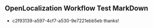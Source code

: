 ## OpenLocalization Workflow Test MarkDown
* c2f93139-a597-4cf7-a530-9e7221ebb5eb thanks!

<!--HONumber=Sep16_HO1-->



